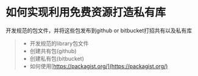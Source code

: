 # 如何实现利用免费资源打造私有库


开发规范的包文件，并将这些包发布到github or bitbucket打招共有以及私有库


> * 开发规范的library包文件
> * 创建共有包(github)
> * 创建私有包(bitbucket)
> * 如何使用[https://packagist.org/](https://packagist.org/)








